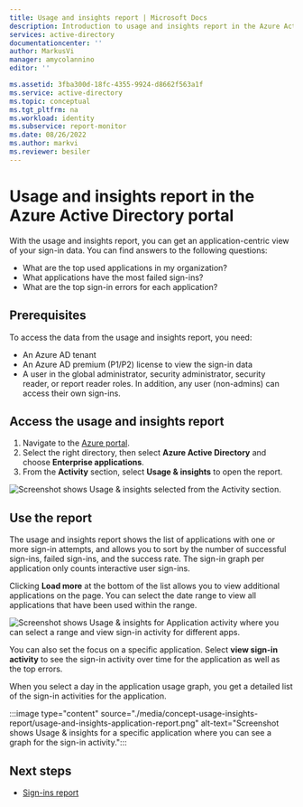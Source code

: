 ```yaml
---
title: Usage and insights report | Microsoft Docs
description: Introduction to usage and insights report in the Azure Active Directory portal 
services: active-directory
documentationcenter: ''
author: MarkusVi
manager: amycolannino
editor: ''

ms.assetid: 3fba300d-18fc-4355-9924-d8662f563a1f
ms.service: active-directory
ms.topic: conceptual
ms.tgt_pltfrm: na
ms.workload: identity
ms.subservice: report-monitor
ms.date: 08/26/2022
ms.author: markvi
ms.reviewer: besiler
---
```


# Usage and insights report in the Azure Active Directory portal

With the usage and insights report, you can get an application-centric view of your sign-in data. You can find answers to the following questions:

*	What are the top used applications in my organization?
*	What applications have the most failed sign-ins? 
*	What are the top sign-in errors for each application?

## Prerequisites 

To access the data from the usage and insights report, you need:

* An Azure AD tenant
* An Azure AD premium (P1/P2) license to view the sign-in data
* A user in the global administrator, security administrator, security reader, or report reader roles. In addition, any user (non-admins) can access their own sign-ins. 

## Access the usage and insights report

1. Navigate to the [Azure portal](https://portal.azure.com).
2. Select the right directory, then select **Azure Active Directory** and choose **Enterprise applications**.
3. From the **Activity** section, select **Usage & insights** to open the report. 

![Screenshot shows Usage & insights selected from the Activity section.](./media/concept-usage-insights-report/main-menu.png)
                                     

## Use the report

The usage and insights report shows the list of applications with one or more sign-in attempts, and allows you to sort by the number of successful sign-ins, failed sign-ins, and the success rate. The sign-in graph per application only counts interactive user sign-ins.

Clicking **Load more** at the bottom of the list allows you to view additional applications on the page. You can select the date range to view all applications that have been used within the range.

![Screenshot shows Usage & insights for Application activity where you can select a range and view sign-in activity for different apps.](./media/concept-usage-insights-report/usage-and-insights-report.png)

You can also set the focus on a specific application. Select **view sign-in activity** to see the sign-in activity over time for the application as well as the top errors.  

When you select a day in the application usage graph, you get a detailed list of the sign-in activities for the application.  

:::image type="content" source="./media/concept-usage-insights-report/usage-and-insights-application-report.png" alt-text="Screenshot shows Usage & insights for a specific application where you can see a graph for the sign-in activity.":::

## Next steps

* [Sign-ins report](concept-sign-ins.md)
